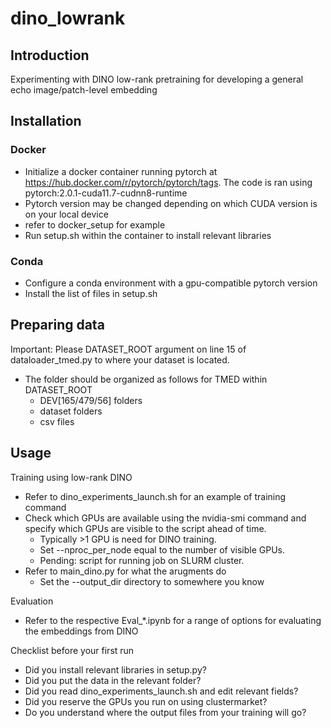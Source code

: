 # dino_lowrank

## Introduction
Experimenting with DINO low-rank pretraining for developing a general echo image/patch-level embedding

## Installation
### Docker
- Initialize a docker container running pytorch at https://hub.docker.com/r/pytorch/pytorch/tags. The code is ran using pytorch:2.0.1-cuda11.7-cudnn8-runtime
- Pytorch version may be changed depending on which CUDA version is on your local device
- refer to docker_setup for example
- Run setup.sh within the container to install relevant libraries

### Conda
- Configure a conda environment with a gpu-compatible pytorch version
- Install the list of files in setup.sh

## Preparing data
Important: Please DATASET_ROOT argument on line 15 of dataloader_tmed.py to where your dataset is located.
- The folder should be organized as follows for TMED within DATASET_ROOT
  - DEV[165/479/56] folders
  - dataset folders
  - csv files

## Usage
Training using low-rank DINO
- Refer to dino_experiments_launch.sh for an example of training command
- Check which GPUs are available using the nvidia-smi command and specify which GPUs are visible to the script ahead of time.
  - Typically >1 GPU is need for DINO training.
  - Set --nproc_per_node equal to the number of visible GPUs.
  - Pending: script for running job on SLURM cluster.
- Refer to main_dino.py for what the arugments do
  - Set the --output_dir directory to somewhere you know
 
Evaluation
- Refer to the respective Eval_*.ipynb for a range of options for evaluating the embeddings from DINO
  
Checklist before your first run
- Did you install relevant libraries in setup.py?
- Did you put the data in the relevant folder?
- Did you read dino_experiments_launch.sh and edit relevant fields?
- Did you reserve the GPUs you run on using clustermarket?
- Do you understand where the output files from your training will go?
